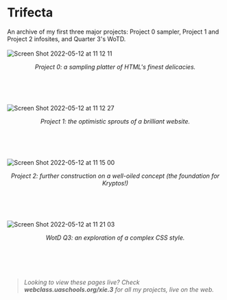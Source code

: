 # Trifecta
An archive of my first three major projects: Project 0 sampler, Project 1 and Project 2 infosites, and Quarter 3's WoTD.
<br><br>
![Screen Shot 2022-05-12 at 11 12 11](https://user-images.githubusercontent.com/79682953/168110431-b5068c93-0d09-47e9-bdf2-f4309eb2cd24.png)
<p align=center><em>Project 0: a sampling platter of HTML's finest delicacies.</em></p>
<br><br><br>

![Screen Shot 2022-05-12 at 11 12 27](https://user-images.githubusercontent.com/79682953/168111518-ba977e17-c89f-4b40-92fc-b22071d64a83.png)
<p align=center><em>Project 1: the optimistic sprouts of a brilliant website.</em></p>
<br><br><br>

![Screen Shot 2022-05-12 at 11 15 00](https://user-images.githubusercontent.com/79682953/168111743-9d13c093-264c-44ef-9bde-69e390ffd3c4.png)
<p align=center><em>Project 2: further construction on a well-oiled concept (the foundation for Kryptos!)</em></p>
<br><br><br>

![Screen Shot 2022-05-12 at 11 21 03](https://user-images.githubusercontent.com/79682953/168112068-ae0acd7c-ff76-46c0-b494-23fe2e11b58e.png)
<p align=center><em>WotD Q3: an exploration of a complex CSS style.</em></p>
<br><br>

#
> _Looking to view these pages live? Check **webclass.uaschools.org/xie.3** for all my projects, live on the web._
